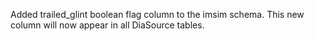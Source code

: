 Added trailed_glint boolean flag column to the imsim schema.
This new column will now appear in all DiaSource tables.
